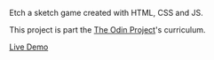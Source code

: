 Etch a sketch game created with HTML, CSS and JS.

This project is part the [The Odin Project](https://www.theodinproject.com/paths/foundations/courses/foundations/lessons/etch-a-sketch-project)'s curriculum.

[Live Demo](https://hassanelnaggar99.github.io/Project-Etch-a-Sketch/) 

